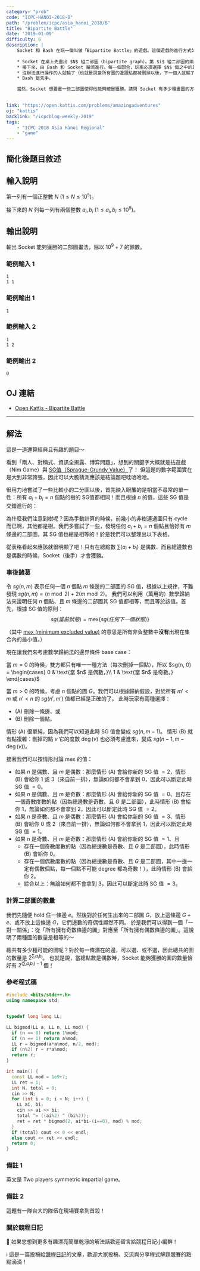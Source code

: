 ```yaml
---
category: "prob"
code: "ICPC-HANOI-2018-B"
path: "/problem/icpc/asia_hanoi_2018/B"
title: "Bipartite Battle"
date: '2019-01-09'
difficulty: 6
description: |
    Socket 和 Bash 在玩一個叫做「Bipartite Battle」的遊戲。這個遊戲的進行方式如下：
    
    * Socket 在桌上先畫出 $N$ 組二部圖（bipartite graph）。第 $i$ 組二部圖的兩個部份，分別包含 $a_i$ 個點與 $b_i$ 個點。
    * 接下來，由 Bash 和 Socket 輪流進行。每一個回合，玩家必須選擇 $N$ 個之中的其中一個非空的圖、並且要嘛刪掉一條邊，要嘛去掉一個點。去掉點的當下，所有連著該點的邊也全部都會被去除。
    * 沒辦法進行操作的人就輸了（也就是說當所有圖的邊跟點都被刪掉以後，下一個人就輸了）。
    * Bash 是先手。

    當然，Socket 想要畫一些二部圖使得他能夠總是獲勝。請問 Socket 有多少種畫圖的方法？（請輸出答案除以 $10^9+7$ 的餘數。）

    
link: "https://open.kattis.com/problems/amazingadventures"
oj: "kattis"
backlink: "/icpcblog-weekly-2019"
tags:
    - "ICPC 2018 Asia Hanoi Regional"
    - "game"
---
```


## 簡化後題目敘述

<showvariable varname="description"></showvariable>

## 輸入說明

第一列有一個正整數 $N$ ($1\le N\le 10^5$)。

接下來的 $N$ 列每一列有兩個整數 $a_i, b_i$ ($1\le a_i, b_i\le 10^9$)。

## 輸出說明

輸出 Socket 能夠獲勝的二部圖畫法，除以 $10^9+7$ 的餘數。

### 範例輸入 1

```
1
1 1
```

### 範例輸出 1

```
1
```

### 範例輸入 2

```
1
1 2
```

### 範例輸出 2

```
0
```

## OJ 連結

* [Open Kattis - Bipartite Battle](https://open.kattis.com/problems/bipartitebattle)

---

## 解法

這是一道還算經典且有趣的題目～

看到「兩人、對稱式、資訊全揭露、博弈問題」<footnote goto="1" show="備註1"></footnote>，想到的關鍵字大概就是拈遊戲（Nim Game）與 [SG值（Sprague-Grundy Value）](https://zh.wikipedia.org/wiki/%E5%B0%BC%E5%A7%86%E6%95%B0)了！
但這題的數字範圍實在是大到非常誇張，因此可以大膽猜測應該是結論題吧哇哈哈哈。

很用力地嘗試了一些比較小的二分圖以後，首先映入眼簾的是相當不尋常的單一性：所有 $a_i+b_i=n$ 個點的樹的 SG值都相同！而且根據 $n$ 的值，這些 SG 值是交錯進行的：

<display
    array
    min-width='40'
    fixedwidth-ratios='[2]'
    data='["n", 1, 2, 3, 4, 5, 6, 7, 8, 9, 10]'></display>
<display
    array
    fixedwidth-ratios='[2]'
    min-width='40'
    data='["SG值", 1, 2, 1, 2, 1, 2, 1, 2, 1, 2]'></display>

為什麼我們注意到樹呢？因為手動計算的時候，前幾小的非樹連通圖只有 cycle 而已啊，其他都是樹。我們多嘗試了一些，發現任何 $a_i+b_i=n$ 個點且恰好有 $m$ 條邊的二部圖，其 SG 值也總是相等的！於是我們可以整理出以下表格。

<display
    grid
    uihelper-content-map='{
        "0": {fill: "#FE8"}
    }' 
    font='12pt Roboto'
    data='[["n\\m", 0,  1,  2,  3,  4,  5,  6,  7,  8,  9, 10],
            [1,    1, "", "", "", "", "", "", "", "", "", ""],
            [2,  "0",  2, "", "", "", "", "", "", "", "", ""],
            [3,    1,  3,  1, "", "", "", "", "", "", "", ""],
            [4,  "0",  2,"0",  2,"0", "", "", "", "", "", ""],
            [5,    1,  3,  1,  3,  1,  3,  1, "", "", "", ""],
            [6,  "0",  2,"0",  2,"0",  2,"0",  2,"0",  2, ""],
            [7,    1,  3,  1,  3,  1,  3,  1,  3,  1,  3,  1]]'></display>

從表格看起來應該就很明顯了吧！只有在總點數 $\sum(a_i+b_i)$ 是偶數、而且總邊數也是偶數的時候，Socket（後手）才會獲勝。

### 事後諸葛

令 $sg(n, m)$ 表示任何一個 $n$ 個點 $m$ 條邊的二部圖的 SG 值，根據以上規律，不難發現 $sg(n, m) = (n\bmod 2) + 2(m\bmod 2)$。
我們可以利用（萬用的）數學歸納法來證明任何 $n$ 個點、且 $m$ 條邊的二部圖其 SG 值都相等，而且等於該值。首先，根據 SG 值的原則：
$$
sg(當前狀態) = \mathrm{mex}\{ sg(任何下一個狀態) \}
$$

（其中 [mex (minimum excluded value)](https://en.wikipedia.org/wiki/Mex_(mathematics)) 的意思是所有非負整數中**沒有**出現在集合內的最小值。）

現在讓我們來考慮數學歸納法的邊界條件 base case：

當 $m=0$ 的時候，雙方都只有唯一一種方法（每次刪掉一個點），所以
$sg(n, 0) = \begin{cases}
0 & \text{當 $n$ 是偶數，}\\
1 & \text{當 $n$ 是奇數。}
\end{cases}$

當 $m>0$ 的時候，考慮 $n$ 個點的圖 $G$。我們可以根據歸納假設，對於所有 $m'< m$ 或 $n' < n$ 的 $sg(n', m')$ 值都已經是正確的了。
此時玩家有兩種選擇：
* (A) 刪除一條邊、或 
* (B) 刪除一個點。

情形 (A) 很單純，因為我們可以知道此時 SG 值會變成 $sg(n, m-1)$。
情形 (B) 就有點複雜：刪掉的點 $v$ 它的度數 $\deg(v)$ 也必須考慮進來，變成 $sg(n-1, m-\deg(v))$。

接著我們可以按情形討論 mex 的值：

* 如果 $n$ 是偶數、且 $m$ 是偶數：那麼情形 (A) 會給你新的 SG 值 $=2$，情形 (B) 會給你 $1$ 或 $3$（來自前一排），無論如何都不會拿到 $0$，因此可以斷定此時 SG 值 $= 0$。
* 如果 $n$ 是偶數、且 $m$ 是奇數：那麼情形 (A) 會給你新的 SG 值 $=0$、且存在一個奇數度數的點（因為總邊數是奇數、且 $G$ 是二部圖），此時情形 (B) 會給你 $1$，無論如何都不會拿到 $2$，因此可以斷定此時 SG 值 $= 2$。
* 如果 $n$ 是奇數、且 $m$ 是偶數：那麼情形 (A) 會給你新的 SG 值 $=3$、情形 (B) 會給你 $0$ 或 $2$（來自前一排），無論如何都不會拿到 $1$，因此可以斷定此時 SG 值 $= 1$。
* 如果 $n$ 是奇數、且 $m$ 是奇數：那麼情形 (A) 會給你新的 SG 值 $=1$、且
    * 存在一個奇數度數的點（因為總邊數是奇數、且 $G$ 是二部圖），此時情形 (B) 會給你 $0$。
    * 存在一個偶數度數的點（因為總邊數是奇數、且 $G$ 是二部圖，其中一邊一定有偶數個點，每一個點不可能 degree 都為奇數！），此時情形 (B) 會給你 $2$。
    * 綜合以上：無論如何都不會拿到 $3$，因此可以斷定此時 SG 值 $= 3$。

### 計算二部圖的數量

我們先隨便 hold 住一條邊 $e$。然後對於任何生出來的二部圖 $G$，放上這條邊 $G+e$、或不放上這條邊 $G$，它們邊數的奇偶性顯然不同。
於是我們可以得到一個「一對一關係」：從「所有擁有奇數條邊的圖」對應至「所有擁有偶數條邊的圖」。這說明了兩種圖的數量是相等的～

總共有多少種可能的圖呢？對於每一條潛在的邊，可以選、或不選，因此總共的圖的數量是 $2^{\sum_{i} a_ib_i}$。
也就是說，當總點數是偶數時，Socket 能夠獲勝的圖的數量恰好有 $2^{\left(\sum_{i} a_ib_i\right) - 1}$ 個！

### 參考程式碼


```cpp
#include <bits/stdc++.h>
using namespace std;


typedef long long LL;

LL bigmod(LL a, LL n, LL mod) {
  if (n == 0) return 1%mod;
  if (n == 1) return a%mod;
  LL r = bigmod(a*a%mod, n/2, mod);
  if (n%2) r = r*a%mod;
  return r;
}

int main() {
  const LL mod = 1e9+7;
  LL ret = 1;
  int N, total = 0;
  cin >> N;
  for (int i = 0; i < N; i++) {
    LL ai, bi;
    cin >> ai >> bi;
    total ^= ((ai%2) ^ (bi%2));
    ret = ret * bigmod(2, ai*bi-(i==0), mod) % mod;
  }
  if (total) cout << 0 << endl;
  else cout << ret << endl;
  return 0;
}
```

### 備註 1<footnote here="1"></footnote>

英文是 Two players symmetric impartial game。

### 備註 2

這題有一隊台大的隊伍在現場賽拿到首殺！

### 關於競程日記

🍅 如果您想到更多有趣漂亮簡單乾淨的解法話歡迎留言給競程日記小編群！

ℹ️ 這是一篇投稿給[競程日記](https://www.facebook.com/競程日記-1514973425463954/)的文章，歡迎大家投稿、交流與分享程式解題競賽的點點滴滴！